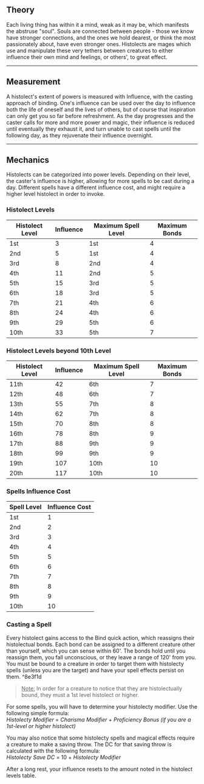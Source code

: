 ## Theory
 
Each living thing has within it a mind, weak as it may be, which manifests the abstruse "soul". Souls are connected between people - those we know have stronger connections, and the ones we hold dearest, or think the most passionately about, have even stronger ones. Histolects are mages which use and manipulate these very tethers between creatures to either influence their own mind and feelings, or others', to great effect.
   
- - -
## Measurement
 
A histolect's extent of powers is measured with Influence, with the casting approach of binding. One's influence can be used over the day to influence both the life of oneself and the lives of others, but of course that inspiration can only get you so far before refreshment. As the day progresses and the caster calls for more and more power and magic, their influence is reduced until eventually they exhaust it, and turn unable to cast spells until the following day, as they rejuvenate their influence overnight.
   
- - -
## Mechanics
 
Histolects can be categorized into power levels. Depending on their level, the caster's influence is higher, allowing for more spells to be cast during a day. Different spells have a different influence cost, and might require a higher level histolect in order to invoke.
 
### Histolect Levels
 
| **Histolect Level** | **Influence** | **Maximum Spell Level** | **Maximum Bonds** |
| ------------------- | ------------- | ----------------------- | ----------------- |
| 1st                 | 3             | 1st                     | 4                 |
| 2nd                 | 5             | 1st                     | 4                 |
| 3rd                 | 8             | 2nd                     | 4                 |
| 4th                 | 11            | 2nd                     | 5                 |
| 5th                 | 15            | 3rd                     | 5                 |
| 6th                 | 18            | 3rd                     | 5                 |
| 7th                 | 21            | 4th                     | 6                 |
| 8th                 | 24            | 4th                     | 6                 |
| 9th                 | 29            | 5th                     | 6                 |
| 10th                | 33            | 5th                     | 7                 |
 
### Histolect Levels beyond 10th Level
 
| **Histolect Level** | **Influence** | **Maximum Spell Level** | **Maximum Bonds** |
| ------------------- | ------------- | ----------------------- | ----------------- |
| 11th                | 42            | 6th                     | 7                 |
| 12th                | 48            | 6th                     | 7                 |
| 13th                | 55            | 7th                     | 8                 |
| 14th                | 62            | 7th                     | 8                 |
| 15th                | 70            | 8th                     | 8                 |
| 16th                | 78            | 8th                     | 9                 |
| 17th                | 88            | 9th                     | 9                 |
| 18th                | 99            | 9th                     | 9                 |
| 19th                | 107           | 10th                    | 10                |
| 20th                | 117           | 10th                    | 10                |

### Spells Influence Cost
 
| **Spell Level** | **Influence Cost** |
| --------------- | ------------------ |
| 1st             | 1                  |
| 2nd             | 2                  |
| 3rd             | 3                  |
| 4th             | 4                  |
| 5th             | 5                  |
| 6th             | 6                  |
| 7th             | 7                  |
| 8th             | 8                  |
| 9th             | 9                  |
| 10th            | 10                 |


### Casting a Spell
 
Every histolect gains access to the Bind quick action, which reassigns their histolectual bonds. Each bond can be assigned to a different creature other than yourself, which you can sense within 60'. The bonds hold until you reassign them, you fall unconscious, or they leave a range of 120' from you. You must be bound to a creature in order to target them with histolecty spells (unless you are the target) and have your spell effects persist on them.   ^8e3f1d
> <u>Note:</u> In order for a creature to notice that they are histolectually bound, they must a 1st level histolect or higher.
 
For some spells, you will have to determine your histolecty modifier. Use the following simple formula:  
_Histolecty Modifier_ = _Charisma Modifier_ + _Proficiency Bonus (if you are a 1st-level or higher histolect)_
 
You may also notice that some histolecty spells and magical effects require a creature to make a saving throw. The DC for that saving throw is calculated with the following formula:  
_Histolecty Save DC_ = 10 + _Histolecty Modifier_
 
After a long rest, your influence resets to the amount noted in the histolect levels table.